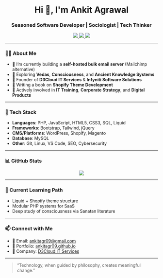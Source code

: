 <h1 align="center">Hi 👋, I'm Ankit Agrawal</h1>
<h3 align="center">Seasoned Software Developer | Sociologist | Tech Thinker</h3>

<p align="center">
  <a href="https://www.linkedin.com/in/ankitagr09/" target="_blank">
    <img src="https://img.shields.io/badge/LinkedIn-blue?style=flat-square&logo=linkedin" />
  </a>
  <a href="https://dtcit.in/" target="_blank">
    <img src="https://img.shields.io/badge/D3Cloud_IT_Services-Portfolio-orange?style=flat-square" />
  </a>
  <a href="https://ankitagr09.github.io/" target="_blank">
    <img src="https://img.shields.io/badge/My_Portfolio-Website-brightgreen?style=flat-square" />
  </a>
</p>

---

### 👨‍💻 About Me

- 🔭 I’m currently building a **self-hosted bulk email server** (Mailchimp alternative)
- 🧠 Exploring **Vedas**, **Consciousness**, and **Ancient Knowledge Systems**
- 💼 Founder of **D3Cloud IT Services** & **Infyniti Software Solutions**
- 📘 Writing a book on **Shopify Theme Development**
- 🌱 Actively involved in **IT Training**, **Corporate Strategy**, and **Digital Products**

---

### 🚀 Tech Stack

- **Languages**: PHP, JavaScript, HTML5, CSS3, SQL, Liquid
- **Frameworks**: Bootstrap, Tailwind, jQuery
- **CMS/Platforms**: WordPress, Shopify, Magento
- **Database**: MySQL
- **Other**: Git, Linux, VS Code, SEO, Cybersecurity

---

### 📊 GitHub Stats

<p align="center">
  <img src="https://github-readme-stats.vercel.app/api?username=ankitagr09&show_icons=true&theme=radical" />
</p>

---

### 🧠 Current Learning Path

- Liquid + Shopify theme structure
- Modular PHP systems for SaaS
- Deep study of consciousness via Sanatan literature

---

### 📫 Connect with Me

- 📧 Email: [ankitagr09@gmail.com](mailto:ankitagr09@gmail.com)
- 💼 Portfolio: [ankitagr09.github.io](https://ankitagr09.github.io)
- 🔗 Company: [D3Cloud IT Services](https://dtcit.in)

---

> “Technology, when guided by philosophy, creates meaningful change.”

